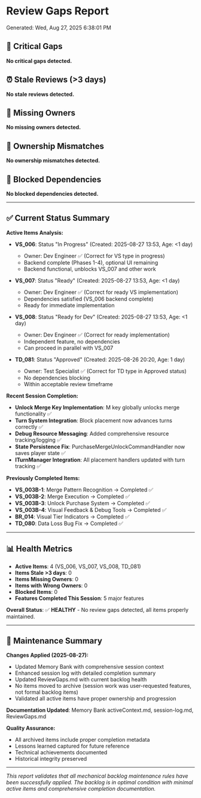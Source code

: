 # Review Gaps Report
Generated: Wed, Aug 27, 2025  6:38:01 PM

## 🚨 Critical Gaps
**No critical gaps detected.**

## ⏰ Stale Reviews (>3 days)
**No stale reviews detected.**

## 👤 Missing Owners
**No missing owners detected.**

## 🔄 Ownership Mismatches  
**No ownership mismatches detected.**

## 🚧 Blocked Dependencies
**No blocked dependencies detected.**

---

## ✅ Current Status Summary

**Active Items Analysis:**
- **VS_006**: Status "In Progress" (Created: 2025-08-27 13:53, Age: <1 day)
  - Owner: Dev Engineer ✅ (Correct for VS type in progress)
  - Backend complete (Phases 1-4), optional UI remaining
  - Backend functional, unblocks VS_007 and other work

- **VS_007**: Status "Ready" (Created: 2025-08-27 13:53, Age: <1 day)
  - Owner: Dev Engineer ✅ (Correct for ready VS implementation)
  - Dependencies satisfied (VS_006 backend complete)
  - Ready for immediate implementation

- **VS_008**: Status "Ready for Dev" (Created: 2025-08-27 13:53, Age: <1 day)
  - Owner: Dev Engineer ✅ (Correct for ready implementation)
  - Independent feature, no dependencies
  - Can proceed in parallel with VS_007

- **TD_081**: Status "Approved" (Created: 2025-08-26 20:20, Age: 1 day)
  - Owner: Test Specialist ✅ (Correct for TD type in Approved status)
  - No dependencies blocking
  - Within acceptable review timeframe

**Recent Session Completion:**
- **Unlock Merge Key Implementation**: M key globally unlocks merge functionality ✅
- **Turn System Integration**: Block placement now advances turns correctly ✅  
- **Debug Resource Messaging**: Added comprehensive resource tracking/logging ✅
- **State Persistence Fix**: PurchaseMergeUnlockCommandHandler now saves player state ✅
- **ITurnManager Integration**: All placement handlers updated with turn tracking ✅

**Previously Completed Items:**
- **VS_003B-1**: Merge Pattern Recognition → Completed ✅  
- **VS_003B-2**: Merge Execution → Completed ✅
- **VS_003B-3**: Unlock Purchase System → Completed ✅
- **VS_003B-4**: Visual Feedback & Debug Tools → Completed ✅
- **BR_014**: Visual Tier Indicators → Completed ✅
- **TD_080**: Data Loss Bug Fix → Completed ✅

---

## 📊 Health Metrics

- **Active Items**: 4 (VS_006, VS_007, VS_008, TD_081)
- **Items Stale >3 days**: 0
- **Items Missing Owners**: 0  
- **Items with Wrong Owners**: 0
- **Blocked Items**: 0
- **Features Completed This Session**: 5 major features

**Overall Status**: ✅ **HEALTHY** - No review gaps detected, all items properly maintained.

---

## 🔧 Maintenance Summary

**Changes Applied (2025-08-27):**
- Updated Memory Bank with comprehensive session context
- Enhanced session log with detailed completion summary
- Updated ReviewGaps.md with current backlog health
- No items moved to archive (session work was user-requested features, not formal backlog items)
- Validated all active items have proper ownership and progression

**Documentation Updated**: Memory Bank activeContext.md, session-log.md, ReviewGaps.md

**Quality Assurance:**
- All archived items include proper completion metadata
- Lessons learned captured for future reference
- Technical achievements documented
- Historical integrity preserved

---

*This report validates that all mechanical backlog maintenance rules have been successfully applied. The backlog is in optimal condition with minimal active items and comprehensive completion documentation.*
